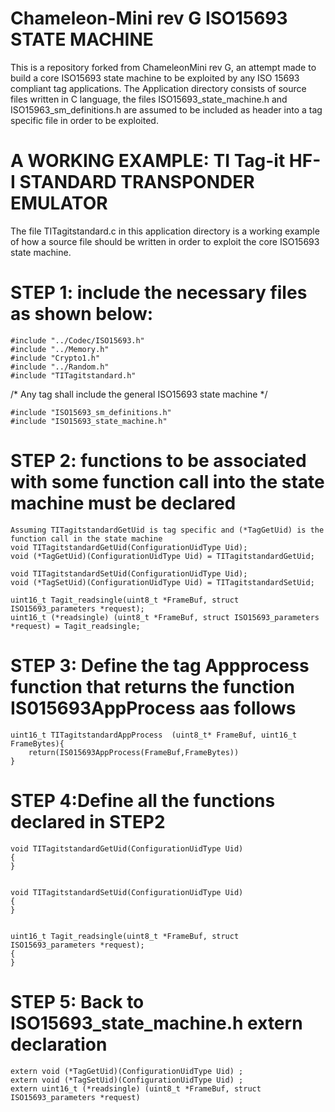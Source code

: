 Chameleon-Mini rev G ISO15693 STATE MACHINE
===========================================
This is a repository forked from ChameleonMini rev G, an attempt made to build a core ISO15693 state machine to be exploited by any ISO 15693 compliant tag applications. The Application directory consists of source files written in C language, the files ISO15693_state_machine.h and ISO15963_sm_definitions.h are assumed to be included as header into a tag specific file in order to be exploited.

A WORKING EXAMPLE:
TI Tag-it HF-I STANDARD TRANSPONDER EMULATOR
============================================
The file TITagitstandard.c in this application directory is a working example of how a source file should be written in order to exploit the core ISO15693 state machine. 

STEP 1: include the necessary files as shown below:
===============================================================
    #include "../Codec/ISO15693.h"
    #include "../Memory.h"
    #include "Crypto1.h"
    #include "../Random.h"
    #include "TITagitstandard.h"

/* Any tag shall include the general ISO15693 state machine */
    
    #include "ISO15693_sm_definitions.h"
    #include "ISO15693_state_machine.h"


STEP 2: functions to be associated with some function call into the state machine must be declared
===============================================================
    Assuming TITagitstandardGetUid is tag specific and (*TagGetUid) is the function call in the state machine
    void TITagitstandardGetUid(ConfigurationUidType Uid);
    void (*TagGetUid)(ConfigurationUidType Uid) = TITagitstandardGetUid; 
        
    void TITagitstandardSetUid(ConfigurationUidType Uid);    
    void (*TagSetUid)(ConfigurationUidType Uid) = TITagitstandardSetUid; 
    
    uint16_t Tagit_readsingle(uint8_t *FrameBuf, struct ISO15693_parameters *request);   
    uint16_t (*readsingle) (uint8_t *FrameBuf, struct ISO15693_parameters *request) = Tagit_readsingle;  

STEP 3: Define the tag Appprocess function that returns the function IS015693AppProcess aas follows
=================================================
    uint16_t TITagitstandardAppProcess  (uint8_t* FrameBuf, uint16_t FrameBytes){
        return(IS015693AppProcess(FrameBuf,FrameBytes))
    }
    
STEP 4:Define all the functions declared in STEP2
=================================================
    void TITagitstandardGetUid(ConfigurationUidType Uid)
    {
    }

        
    void TITagitstandardSetUid(ConfigurationUidType Uid)
    {
    }

   
    uint16_t Tagit_readsingle(uint8_t *FrameBuf, struct ISO15693_parameters *request);   
    {
    }
    
 STEP 5: Back to ISO15693_state_machine.h 
    extern declaration
 =================================================
    extern void (*TagGetUid)(ConfigurationUidType Uid) ;
    extern void (*TagSetUid)(ConfigurationUidType Uid) ;
    extern uint16_t (*readsingle) (uint8_t *FrameBuf, struct ISO15693_parameters *request)
 
 
 
 
